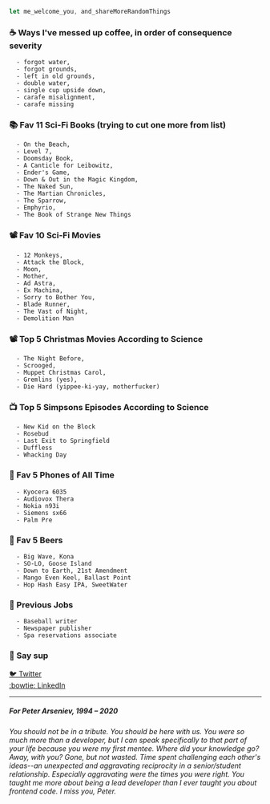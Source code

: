 ```javascript
let me_welcome_you, and_shareMoreRandomThings
```

### ☕ Ways I've messed up coffee, in order of consequence severity
```
  - forgot water,
  - forgot grounds,
  - left in old grounds,
  - double water,
  - single cup upside down,
  - carafe misalignment,
  - carafe missing
```

### 📚 Fav 11 Sci-Fi Books (trying to cut one more from list)
```
  - On the Beach,
  - Level 7,
  - Doomsday Book,
  - A Canticle for Leibowitz,
  - Ender's Game,
  - Down & Out in the Magic Kingdom,
  - The Naked Sun,
  - The Martian Chronicles,
  - The Sparrow,
  - Emphyrio,
  - The Book of Strange New Things
```

### 📽️ Fav 10 Sci-Fi Movies
```
  - 12 Monkeys,
  - Attack the Block,
  - Moon,
  - Mother,
  - Ad Astra,
  - Ex Machina,
  - Sorry to Bother You,
  - Blade Runner,
  - The Vast of Night,
  - Demolition Man
```

### 📽️ Top 5 Christmas Movies According to Science
```
  - The Night Before,
  - Scrooged,
  - Muppet Christmas Carol,
  - Gremlins (yes),
  - Die Hard (yippee-ki-yay, motherfucker)
```

### 📺 Top 5 Simpsons Episodes According to Science
```
  - New Kid on the Block
  - Rosebud
  - Last Exit to Springfield
  - Duffless
  - Whacking Day
```

### 📱 Fav 5 Phones of All Time
```
  - Kyocera 6035
  - Audiovox Thera
  - Nokia n93i
  - Siemens sx66
  - Palm Pre
```

### 🍺 Fav 5 Beers
```
  - Big Wave, Kona
  - SO-LO, Goose Island
  - Down to Earth, 21st Amendment
  - Mango Even Keel, Ballast Point
  - Hop Hash Easy IPA, SweetWater
```

### 💼 Previous Jobs
```
  - Baseball writer
  - Newspaper publisher
  - Spa reservations associate
```

### 👋 Say sup
  <a href="https://twitter.com/neanderthalian" target="_blank">🐦 Twitter</a>
  <br/>
  <a href="https://www.linkedin.com/in/jeremybatesdc/" target="_blank">:bowtie: LinkedIn</a>

---

##### For Peter Arseniev, 1994 – 2020
###### You should not be in a tribute. You should be here with us. You were so much more than a developer, but I can speak specifically to that part of your life because you were my first mentee. Where did your knowledge go? Away, with you? Gone, but not wasted. Time spent challenging each other's ideas--an unexpected and aggravating reciprocity in a senior/student relationship. Especially aggravating were the times you were right. You taught me more about being a lead developer than I ever taught you about frontend code. I miss you, Peter.
